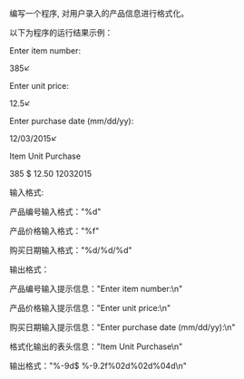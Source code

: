 编写一个程序, 对用户录入的产品信息进行格式化。

以下为程序的运行结果示例：

Enter item number:

385↙

Enter unit price:

12.5↙

Enter purchase date (mm/dd/yy):

12/03/2015↙

Item      Unit     Purchase

385      $ 12.50    12032015



输入格式:

产品编号输入格式："%d"

产品价格输入格式："%f"

购买日期输入格式："%d/%d/%d"



输出格式：

产品编号输入提示信息："Enter item number:\n"

产品价格输入提示信息："Enter unit price:\n"

购买日期输入提示信息："Enter purchase date (mm/dd/yy):\n"

格式化输出的表头信息："Item      Unit     Purchase\n"

输出格式："%-9d$ %-9.2f%02d%02d%04d\n"